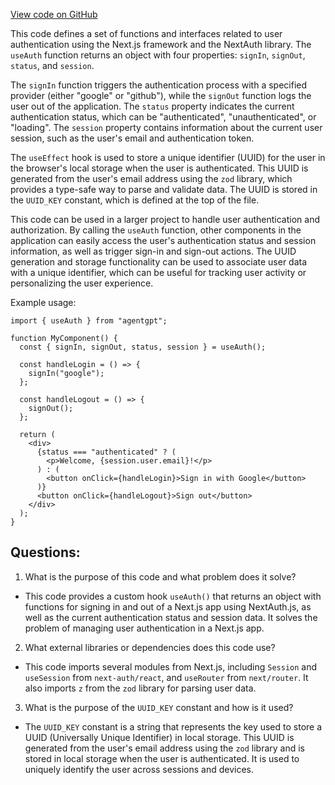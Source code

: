 [View code on GitHub](/src/hooks/useAuth.ts)

This code defines a set of functions and interfaces related to user authentication using the Next.js framework and the NextAuth library. The `useAuth` function returns an object with four properties: `signIn`, `signOut`, `status`, and `session`. 

The `signIn` function triggers the authentication process with a specified provider (either "google" or "github"), while the `signOut` function logs the user out of the application. The `status` property indicates the current authentication status, which can be "authenticated", "unauthenticated", or "loading". The `session` property contains information about the current user session, such as the user's email and authentication token.

The `useEffect` hook is used to store a unique identifier (UUID) for the user in the browser's local storage when the user is authenticated. This UUID is generated from the user's email address using the `zod` library, which provides a type-safe way to parse and validate data. The UUID is stored in the `UUID_KEY` constant, which is defined at the top of the file.

This code can be used in a larger project to handle user authentication and authorization. By calling the `useAuth` function, other components in the application can easily access the user's authentication status and session information, as well as trigger sign-in and sign-out actions. The UUID generation and storage functionality can be used to associate user data with a unique identifier, which can be useful for tracking user activity or personalizing the user experience.

Example usage:

```
import { useAuth } from "agentgpt";

function MyComponent() {
  const { signIn, signOut, status, session } = useAuth();

  const handleLogin = () => {
    signIn("google");
  };

  const handleLogout = () => {
    signOut();
  };

  return (
    <div>
      {status === "authenticated" ? (
        <p>Welcome, {session.user.email}!</p>
      ) : (
        <button onClick={handleLogin}>Sign in with Google</button>
      )}
      <button onClick={handleLogout}>Sign out</button>
    </div>
  );
}
```
## Questions: 
 1. What is the purpose of this code and what problem does it solve?
- This code provides a custom hook `useAuth()` that returns an object with functions for signing in and out of a Next.js app using NextAuth.js, as well as the current authentication status and session data. It solves the problem of managing user authentication in a Next.js app.

2. What external libraries or dependencies does this code use?
- This code imports several modules from Next.js, including `Session` and `useSession` from `next-auth/react`, and `useRouter` from `next/router`. It also imports `z` from the `zod` library for parsing user data.

3. What is the purpose of the `UUID_KEY` constant and how is it used?
- The `UUID_KEY` constant is a string that represents the key used to store a UUID (Universally Unique Identifier) in local storage. This UUID is generated from the user's email address using the `zod` library and is stored in local storage when the user is authenticated. It is used to uniquely identify the user across sessions and devices.